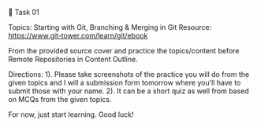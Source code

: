 🛑 Task 01

Topics: Starting with Git, Branching & Merging in Git
Resource: https://www.git-tower.com/learn/git/ebook

From the provided source cover and practice the topics/content before Remote Repositories in Content Outline. 

Directions: 
1). Please take screenshots of the practice you will do from the given topics and I will a submission form tomorrow where you'll have to submit those with your name. 
2). It can be a short quiz as well from based on MCQs from the given topics. 

For now, just start learning. Good luck!